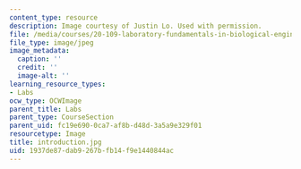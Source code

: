 ```yaml
---
content_type: resource
description: Image courtesy of Justin Lo. Used with permission.
file: /media/courses/20-109-laboratory-fundamentals-in-biological-engineering-fall-2007/1937de87dab9267bfb14f9e1440844ac_introduction.jpg
file_type: image/jpeg
image_metadata:
  caption: ''
  credit: ''
  image-alt: ''
learning_resource_types:
- Labs
ocw_type: OCWImage
parent_title: Labs
parent_type: CourseSection
parent_uid: fc19e690-0ca7-af8b-d48d-3a5a9e329f01
resourcetype: Image
title: introduction.jpg
uid: 1937de87-dab9-267b-fb14-f9e1440844ac
---
```

